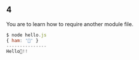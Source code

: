 ## 4
You are to learn how to require another module file.
```javascript
$ node hello.js
{ ham: '🐹' }
---------------
Hello🐹!!
```
